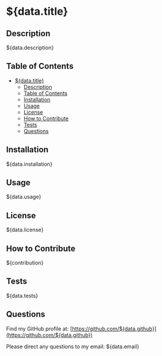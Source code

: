 # ${data.title}

## Description
${data.description}

## Table of Contents
- [${data.title}](#datatitle)
	- [Description](#description)
	- [Table of Contents](#table-of-contents)
	- [Installation](#installation)
	- [Usage](#usage)
	- [License](#license)
	- [How to Contribute ](#how-to-contribute-)
	- [Tests](#tests)
	- [Questions](#questions)

## Installation
${data.installation}

## Usage
${data.usage}

## License
${data.license}

## How to Contribute <a id="contribute"></a>
${contribution}

## Tests
${data.tests}

## Questions
Find my GitHub profile at: [https://github.com/${data.github}](https://github.com/${data.github})

Please direct any questions to my email: ${data.email}
